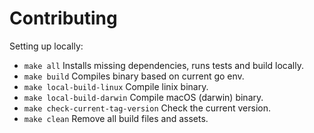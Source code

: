 # Contributing

Setting up locally:

* `make all`                          Installs missing dependencies, runs tests and build locally.
* `make build`                        Compiles binary based on current go env.
* `make local-build-linux`            Compile linix binary.
* `make local-build-darwin`           Compile macOS (darwin) binary.
* `make check-current-tag-version`    Check the current version.
* `make clean`                        Remove all build files and assets.